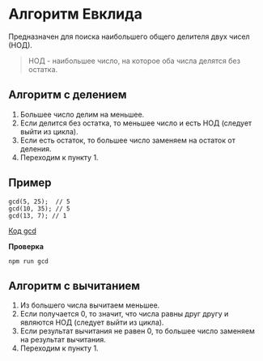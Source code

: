 # Алгоритм Евклида

Предназначен для поиска наибольшего общего делителя двух чисел (НОД).

> НОД - наибольшее число, на которое оба числа делятся без остатка.

## Алгоритм с делением

1. Большее число делим на меньшее.
2. Если делится без остатка, то меньшее число и есть НОД (следует выйти из цикла).
3. Если есть остаток, то большее число заменяем на остаток от деления.
4. Переходим к пункту 1.

## Пример

```
gcd(5, 25);  // 5
gcd(10, 35); // 5
gcd(13, 7); // 1
```

[Код gcd](../utils/greatest-common-divisor.js)

**Проверка**

```
npm run gcd
```

## Алгоритм с вычитанием

1. Из большего числа вычитаем меньшее.
2. Если получается 0, то значит, что числа равны друг другу и являются НОД (следует выйти из цикла).
3. Если результат вычитания не равен 0, то большее число заменяем на результат вычитания.
4. Переходим к пункту 1.